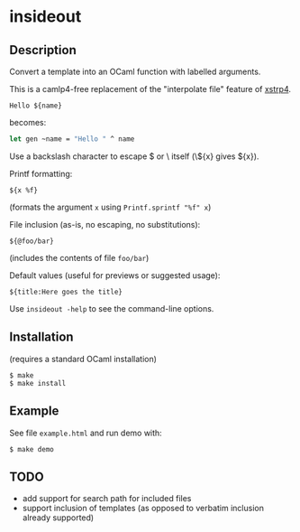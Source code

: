insideout
=========

Description
-----------

Convert a template into an OCaml function with labelled arguments.

This is a camlp4-free replacement of the "interpolate file" feature of
[xstrp4](http://projects.camlcity.org/projects/xstrp4.html).

```
Hello ${name}
```

becomes:

```ocaml
let gen ~name = "Hello " ^ name
```
Use a backslash character to escape $ or \ itself (\\\${x} gives \${x}).

Printf formatting:
```
${x %f}
```
(formats the argument `x` using `Printf.sprintf "%f" x`)

File inclusion (as-is, no escaping, no substitutions):
```
${@foo/bar}
```
(includes the contents of file `foo/bar`)

Default values (useful for previews or suggested usage):
```
${title:Here goes the title}
```

Use `insideout -help` to see the command-line options.


Installation
------------

(requires a standard OCaml installation)

```
$ make
$ make install
```

Example
-------

See file `example.html` and run demo with:
```
$ make demo
```

TODO
----

* add support for search path for included files
* support inclusion of templates (as opposed to verbatim inclusion
  already supported)
